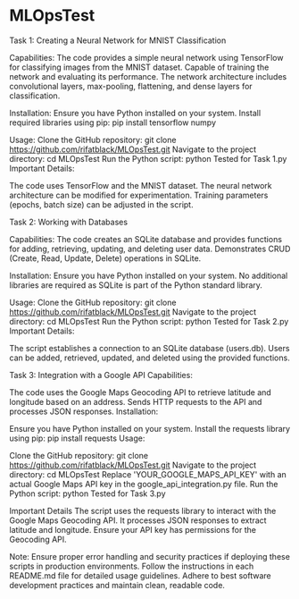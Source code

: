# MLOpsTest

Task 1: Creating a Neural Network for MNIST Classification

Capabilities:
The code provides a simple neural network using TensorFlow for classifying images from the MNIST dataset.
Capable of training the network and evaluating its performance.
The network architecture includes convolutional layers, max-pooling, flattening, and dense layers for classification.

Installation:
Ensure you have Python installed on your system.
Install required libraries using pip: pip install tensorflow numpy

Usage:
Clone the GitHub repository: git clone https://github.com/rifatblack/MLOpsTest.git
Navigate to the project directory: cd MLOpsTest
Run the Python script: python Tested for Task 1.py
Important Details:

The code uses TensorFlow and the MNIST dataset.
The neural network architecture can be modified for experimentation.
Training parameters (epochs, batch size) can be adjusted in the script.

Task 2: Working with Databases

Capabilities:
The code creates an SQLite database and provides functions for adding, retrieving, updating, and deleting user data.
Demonstrates CRUD (Create, Read, Update, Delete) operations in SQLite.

Installation:
Ensure you have Python installed on your system.
No additional libraries are required as SQLite is part of the Python standard library.

Usage:
Clone the GitHub repository: git clone https://github.com/rifatblack/MLOpsTest.git
Navigate to the project directory: cd MLOpsTest
Run the Python script: python Tested for Task 2.py
Important Details:

The script establishes a connection to an SQLite database (users.db).
Users can be added, retrieved, updated, and deleted using the provided functions.


Task 3: Integration with a Google API
Capabilities:

The code uses the Google Maps Geocoding API to retrieve latitude and longitude based on an address.
Sends HTTP requests to the API and processes JSON responses.
Installation:

Ensure you have Python installed on your system.
Install the requests library using pip: pip install requests
Usage:

Clone the GitHub repository: git clone https://github.com/rifatblack/MLOpsTest.git
Navigate to the project directory: cd MLOpsTest
Replace 'YOUR_GOOGLE_MAPS_API_KEY' with an actual Google Maps API key in the google_api_integration.py file.
Run the Python script: python Tested for Task 3.py

Important Details
The script uses the requests library to interact with the Google Maps Geocoding API.
It processes JSON responses to extract latitude and longitude.
Ensure your API key has permissions for the Geocoding API.


Note:
Ensure proper error handling and security practices if deploying these scripts in production environments.
Follow the instructions in each README.md file for detailed usage guidelines.
Adhere to best software development practices and maintain clean, readable code.
